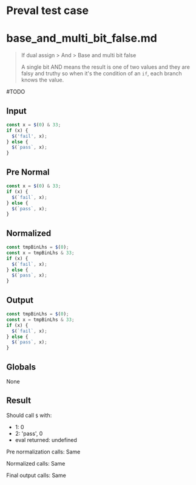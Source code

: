 # Preval test case

# base_and_multi_bit_false.md

> If dual assign > And > Base and multi bit false
>
> A single bit AND means the result is one of two values and they are falsy and truthy so when it's the condition of an `if`, each branch knows the value.

#TODO

## Input

`````js filename=intro
const x = $(0) & 33;
if (x) {
  $('fail', x);
} else {
  $(`pass`, x);
}
`````

## Pre Normal

`````js filename=intro
const x = $(0) & 33;
if (x) {
  $(`fail`, x);
} else {
  $(`pass`, x);
}
`````

## Normalized

`````js filename=intro
const tmpBinLhs = $(0);
const x = tmpBinLhs & 33;
if (x) {
  $(`fail`, x);
} else {
  $(`pass`, x);
}
`````

## Output

`````js filename=intro
const tmpBinLhs = $(0);
const x = tmpBinLhs & 33;
if (x) {
  $(`fail`, x);
} else {
  $(`pass`, x);
}
`````

## Globals

None

## Result

Should call `$` with:
 - 1: 0
 - 2: 'pass', 0
 - eval returned: undefined

Pre normalization calls: Same

Normalized calls: Same

Final output calls: Same
